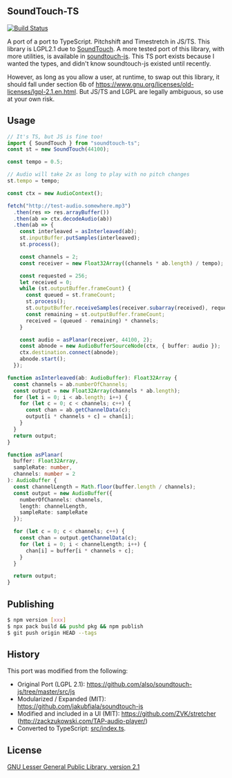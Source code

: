 ## SoundTouch-TS

[![Build Status](https://travis-ci.org/kirbysayshi/soundtouch-ts.svg?branch=master)](https://travis-ci.org/kirbysayshi/soundtouch-ts)

A port of a port to TypeScript. Pitchshift and Timestretch in JS/TS. This library is LGPL2.1 due to [SoundTouch](https://gitlab.com/soundtouch/soundtouch). A more tested port of this library, with more utilities, is available in [soundtouch-js](https://github.com/cutterbl/SoundTouchJS). This TS port exists because I wanted the types, and didn't know soundtouch-js existed until recently.

However, as long as you allow a user, at runtime, to swap out this library, it should fall under section 6b of https://www.gnu.org/licenses/old-licenses/lgpl-2.1.en.html. But JS/TS and LGPL are legally ambiguous, so use at your own risk.

## Usage

```ts
// It's TS, but JS is fine too!
import { SoundTouch } from "soundtouch-ts";
const st = new SoundTouch(44100);

const tempo = 0.5;

// Audio will take 2x as long to play with no pitch changes
st.tempo = tempo;

const ctx = new AudioContext();

fetch("http://test-audio.somewhere.mp3")
  .then(res => res.arrayBuffer())
  .then(ab => ctx.decodeAudio(ab))
  .then(ab => {
    const interleaved = asInterleaved(ab);
    st.inputBuffer.putSamples(interleaved);
    st.process();

    const channels = 2;
    const receiver = new Float32Array((channels * ab.length) / tempo);

    const requested = 256;
    let received = 0;
    while (st.outputBuffer.frameCount) {
      const queued = st.frameCount;
      st.process();
      st.outputBuffer.receiveSamples(receiver.subarray(received), requested);
      const remaining = st.outputBuffer.frameCount;
      received = (queued - remaining) * channels;
    }

    const audio = asPlanar(receiver, 44100, 2);
    const abnode = new AudioBufferSourceNode(ctx, { buffer: audio });
    ctx.destination.connect(abnode);
    abnode.start();
  });

function asInterleaved(ab: AudioBuffer): Float32Array {
  const channels = ab.numberOfChannels;
  const output = new Float32Array(channels * ab.length);
  for (let i = 0; i < ab.length; i++) {
    for (let c = 0; c < channels; c++) {
      const chan = ab.getChannelData(c);
      output[i * channels + c] = chan[i];
    }
  }
  return output;
}

function asPlanar(
  buffer: Float32Array,
  sampleRate: number,
  channels: number = 2
): AudioBuffer {
  const channelLength = Math.floor(buffer.length / channels);
  const output = new AudioBuffer({
    numberOfChannels: channels,
    length: channelLength,
    sampleRate: sampleRate
  });

  for (let c = 0; c < channels; c++) {
    const chan = output.getChannelData(c);
    for (let i = 0; i < channelLength; i++) {
      chan[i] = buffer[i * channels + c];
    }
  }

  return output;
}
```

## Publishing

```sh
$ npm version [xxx]
$ npx pack build && pushd pkg && npm publish
$ git push origin HEAD --tags
```

## History

This port was modified from the following:

- Original Port (LGPL 2.1): https://github.com/also/soundtouch-js/tree/master/src/js
- Modularized / Expanded (MIT): https://github.com/jakubfiala/soundtouch-js
- Modified and included in a UI (MIT): https://github.com/ZVK/stretcher (http://zackzukowski.com/TAP-audio-player/)
- Converted to TypeScript: [src/index.ts](src/index.ts).

## License

[GNU Lesser General Public Library, version 2.1](https://www.gnu.org/licenses/lgpl-2.1.en.html)
